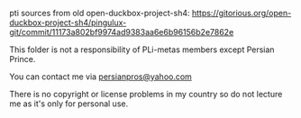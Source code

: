 pti sources from old open-duckbox-project-sh4: https://gitorious.org/open-duckbox-project-sh4/pingulux-git/commit/11173a802bf9974ad9383aa6e6b96156b2e7862e

This folder is not a responsibility of PLi-metas members except Persian Prince.

You can contact me via persianpros@yahoo.com

There is no copyright or license problems in my country so do not lecture me as it's only for personal use.